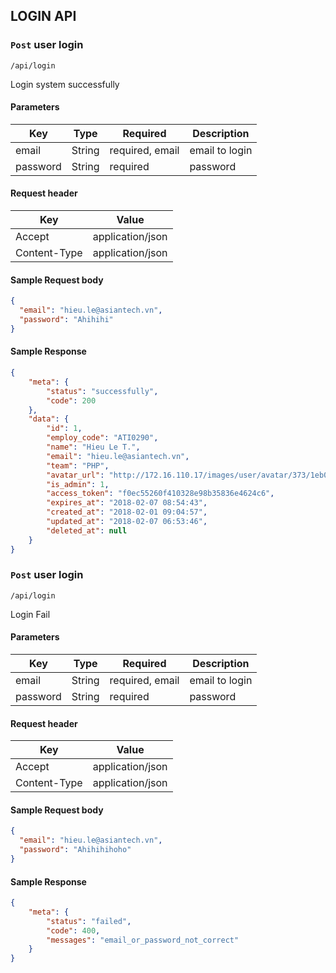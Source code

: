 ## LOGIN API

### `Post` user login

```
/api/login
```
Login system successfully

#### Parameters
| Key | Type | Required | Description |
|---|---|---|---|
| email | String | required, email | email to login |
| password | String | required | password |

#### Request header
| Key | Value |
|---|---|
| Accept | application/json |
| Content-Type | application/json |

#### Sample Request body
```json
{
  "email": "hieu.le@asiantech.vn",
  "password": "Ahihihi"
}
```

#### Sample Response
```json
{
    "meta": {
        "status": "successfully",
        "code": 200
    },
    "data": {
        "id": 1,
        "employ_code": "ATI0290",
        "name": "Hieu Le T.",
        "email": "hieu.le@asiantech.vn",
        "team": "PHP",
        "avatar_url": "http://172.16.110.17/images/user/avatar/373/1eb050875d.png",
        "is_admin": 1,
        "access_token": "f0ec55260f410328e98b35836e4624c6",
        "expires_at": "2018-02-07 08:54:43",
        "created_at": "2018-02-01 09:04:57",
        "updated_at": "2018-02-07 06:53:46",
        "deleted_at": null
    }
}
```

### `Post` user login

```
/api/login
```
Login Fail

#### Parameters
| Key | Type | Required | Description |
|---|---|---|---|
| email | String | required, email | email to login |
| password | String | required | password |

#### Request header
| Key | Value |
|---|---|
| Accept | application/json |
| Content-Type | application/json |

#### Sample Request body
```json
{
  "email": "hieu.le@asiantech.vn",
  "password": "Ahihihihoho"
}
```

#### Sample Response
```json
{
    "meta": {
        "status": "failed",
        "code": 400,
        "messages": "email_or_password_not_correct"
    }
}
```
